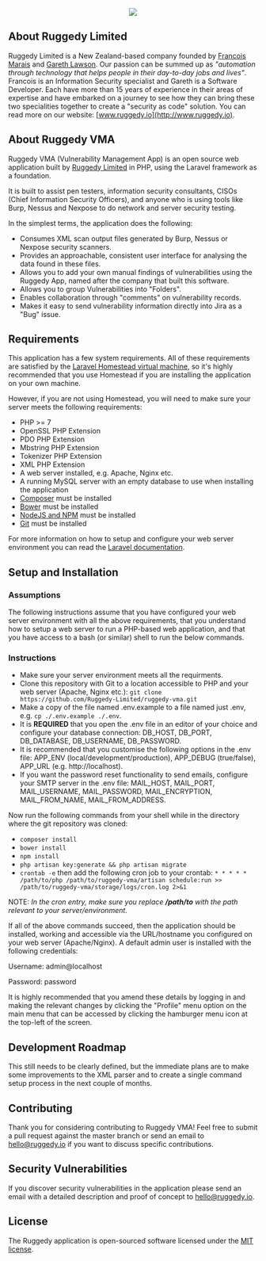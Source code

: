 <p align="center"><img src="http://www.ruggedy.io/img/logo_final_skyblue.png"></p>

## About Ruggedy Limited

Ruggedy Limited is a New Zealand-based company founded by [Francois Marais](https://github.com//francois-ruggedy) and [Gareth Lawson](https://github.com/garethlawson). Our passion can be summed up as *"automation through technology that helps people in their day-to-day jobs and lives"*. Francois is an Information Security specialist and Gareth is a Software Developer. Each have more than 15 years of experience in their areas of expertise and have embarked on a journey to see how they can bring these two specialities together to create a "security as code" solution. You can read more on our website: [www.ruggedy.io](http://www.ruggedy.io).

## About Ruggedy VMA

Ruggedy VMA (Vulnerability Management App) is an open source web application built by [Ruggedy Limited](http://ruggedy.io) in PHP, using the Laravel framework as a foundation.

It is built to assist pen testers, information security consultants, CISOs (Chief Information Security Officers), and anyone who is using tools like Burp, Nessus and Nexpose to do network and server security testing.

In the simplest terms, the application does the following:
- Consumes XML scan output files generated by Burp, Nessus or Nexpose security scanners.
- Provides an approachable, consistent user interface for analysing the data found in these files.
- Allows you to add your own manual findings of vulnerabilities using the Ruggedy App, named after the company that built this software.
- Allows you to group Vulnerabilities into "Folders".
- Enables collaboration through "comments" on vulnerability records.
- Makes it easy to send vulnerability information directly into Jira as a "Bug" issue.

## Requirements

This application has a few system requirements. All of these requirements are satisfied by the [Laravel Homestead virtual machine](https://laravel.com/docs/5.4/homestead), so it's highly recommended that you use Homestead if you are installing the application on your own machine.

However, if you are not using Homestead, you will need to make sure your server meets the following requirements:

- PHP >= 7
- OpenSSL PHP Extension
- PDO PHP Extension
- Mbstring PHP Extension
- Tokenizer PHP Extension
- XML PHP Extension
- A web server installed, e.g. Apache, Nginx etc.
- A running MySQL server with an empty database to use when installing the application
- [Composer](https://getcomposer.org/) must be installed
- [Bower](https://bower.io) must be installed
- [NodeJS and NPM](http://nodejs.org/) must be installed
- [Git](http://git-scm.org/) must be installed

For more information on how to setup and configure your web server environment you can read the [Laravel documentation](http://laravel.com/docs).

## Setup and Installation

### Assumptions

The following instructions assume that you have configured your web server environment with all the above requirements, that you understand how to setup a web server to run a PHP-based web application, and that you have access to a bash (or similar) shell to run the below commands.

### Instructions

- Make sure your server environment meets all the requirments.
- Clone this repository with Git to a location accessible to PHP and your web server (Apache, Nginx etc.): `git clone https://github.com/Ruggedy-Limited/ruggedy-vma.git`
- Make a copy of the file named .env.example to a file named just .env, e.g. `cp ./.env.example ./.env`.
- It is **REQUIRED** that you open the .env file in an editor of your choice and configure your database connection: DB_HOST, DB_PORT, DB_DATABASE, DB_USERNAME, DB_PASSWORD.
- It is recommended that you customise the following options in the .env file: APP_ENV (local/development/production), APP_DEBUG (true/false), APP_URL (e.g. http://localhost).
- If you want the password reset functionality to send emails, configure your SMTP server in the .env file: MAIL_HOST, MAIL_PORT, MAIL_USERNAME, MAIL_PASSWORD, MAIL_ENCRYPTION, MAIL_FROM_NAME, MAIL_FROM_ADDRESS.

Now run the following commands from your shell while in the directory where the git repository was cloned:
- `composer install`
- `bower install`
- `npm install`
- `php artisan key:generate && php artisan migrate`
- `crontab -e` then add the following cron job to your crontab:
`* * * * * /path/to/php /path/to/ruggedy-vma/artisan schedule:run >> /path/to/ruggedy-vma/storage/logs/cron.log 2>&1`

NOTE: *In the cron entry, make sure you replace **/path/to** with the path relevant to your server/environment*.


If all of the above commands succeed, then the application should be installed, working and accessible via the URL/hostname you configured on your web server (Apache/Nginx). A default admin user is installed with the following credentials:

Username: admin@localhost

Password: password

It is highly recommended that you amend these details by logging in and making the relevant changes by clicking the "Profile" menu option on the main menu that can be accessed by clicking the hamburger menu icon at the top-left of the screen. 

## Development Roadmap

This still needs to be clearly defined, but the immediate plans are to make some improvements to the XML parser and to create a single command setup process in the next couple of months. 

## Contributing

Thank you for considering contributing to Ruggedy VMA! Feel free to submit a pull request against the master branch or send an email to [hello@ruggedy.io](mailto:hello@ruggedy.io) if you want to discuss specific contributions.

## Security Vulnerabilities

If you discover security vulnerabilities in the application please send an email with a detailed description and proof of concept to [hello@ruggedy.io](mailto:hello@ruggedy.io).

## License

The Ruggedy application is open-sourced software licensed under the [MIT license](http://opensource.org/licenses/MIT).
